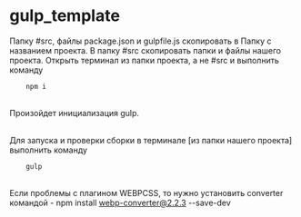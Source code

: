 # gulp_template

Папку #src, файлы package.json и gulpfile.js скопировать в Папку с названием проекта.
В папку #src скопировать папки и файлы нашего проекта.
Открыть терминал из папки проекта, а не #src и выполнить команду <br>

        npm i 

<br>Произойдет инициализация gulp.

<br>Для запуска и проверки сборки в терминале [из папки нашего проекта]
выполнить команду<br>

        gulp
       
<br>Если проблемы с плагином WEBPCSS, то нужно установить converter командой -
npm install webp-converter@2.2.3 --save-dev

